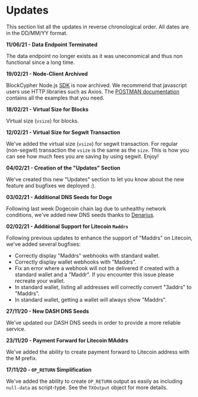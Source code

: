 # Updates

This section list all the updates in reverse chronological order. All dates are in the DD/MM/YY format.

**11/06/21 - Data Endpoint Terminated**

The data endpoint no longer exists as it was uneconomical and thus non functional since a long time.

**19/02/21 - Node-Client Archived**

BlockCypher Node.js [SDK](https://github.com/blockcypher/node-client) is now archived. We recommend that javascript users use HTTP libraries such as Axios. The [POSTMAN documentation](https://documenter.getpostman.com/view/12131330/TVCZYVRa#e2ffad48-d580-4442-8e77-2613dc16a525) contains all the examples that you need.

**18/02/21 - Virtual Size for Blocks**

Virtual size (`vsize`) for blocks.

**12/02/21 - Virtual Size for Segwit Transaction**

We've added the virtual size (`vsize`) for segwit transaction. For regular (non-segwit) transaction the `vsize` is the same as the `size`.
This is how you can see how much fees you are saving by using segwit. Enjoy!

**04/02/21 - Creation of the "Updates" Section**

We've created this new "Updates" section to let you know about the new feature and bugfixes we deployed :).

**03/02/21 - Additional DNS Seeds for Doge**

Following last week Dogecoin chain lag due to unhealthy network conditions, we've added new DNS seeds thanks to [Denarius](https://github.com/dogecoin/dogecoin/pull/1669).

**02/02/21 - Additional Support for Litecoin `Maddrs`**

Following previous updates to enhance the support of "Maddrs" on Litecoin, we've added several bugfixes:

- Correctly display "Maddrs" webhooks with standard wallet.
- Correctly display wallet webhooks with "Maddrs".
- Fix an error where a webhook will not be delivered if created with a standard wallet and a "Maddr". If you encounter this issue please recreate your wallet.
- In standard wallet, listing all addresses will correctly convert "3addrs" to "Maddrs".
- In standard wallet, getting a wallet will always show "Maddrs".

**27/11/20 - New DASH DNS Seeds**

We've updated our DASH DNS seeds in order to provide a more reliable service.

**23/11/20 - Payment Forward for Litecoin MAddrs**

We've added the ability to create payment forward to Litecoin address with the M prefix.

**17/11/20 - `OP_RETURN` Simplification**

We've added the ability to create `OP_RETURN` output as easily as including `null-data` as script-type. See the `TXOutput` object for more details.